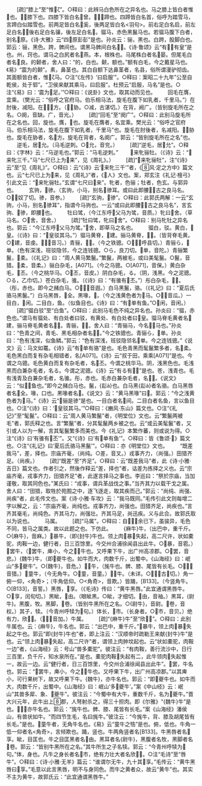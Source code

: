 <!-- { "loadSidebar": true } -->
　　[疏]“膝上”至“惟ζ”。○释曰：此辨马白色所在之异名也。马之膝上皆白者惟也。，膝下也。四膝下皆白名曾。，蹄也。四蹄皆白名首，俗呼为踏雪马，言蹄白似踏雪也。前两足皆白名奚，後两足皆白名<羽句>。前右足白名启，前左足白名，後右足白名骧，後左足白名。骝马，赤色黑鬣马也。若骝马腹下白者，别名原。《诗·大雅》云“四原彭彭”是也。孙炎云：骊，黑也。白跨，股脚白也。郭云：骊，黑色。跨，髀间也。谓黑马髀间白名。《诗·鲁颂》云“有有皇”是也。州，窍也。谓马之白尻者名燕。本，根株也。马尾株白者名晏。但尾毛白者名良。的颡者，舍人曰：“的，白也。颡，额也。”额有白毛，今之戴星马也。《易》“震为的颡”。素，鼻茎也。其白自额下达鼻茎者，名县，俗所谓漫驴彻齿。其面额皆白者，惟ζ马。○注“《左传》‘曰启服’”。○释曰：案昭二十九年”公至自乾侯，处于郓”。“卫侯来献其乘马，曰启服”。杜预云“启服，马名”是也。○注“《易》曰：‘震为足。’”○释曰：《说卦》文也，取其动而见也。
　　回毛在膺，宜乘。（樊光云：“俗呼之官府马。伯乐相马法，旋毛在腹下如乳者，千里马。”）在肘後，减阳。在，方。（，胁。○减，古湛切。）在背，阙广。（皆别旋毛所在之名。○阕，音缺。广，音光。）
　　[疏]“回毛”至“阕广”。○释曰：此别马旋毛所在之名也。回，旋也。膺，也。旋毛在膺者，名宜乘。樊光云：“俗呼之官府马。伯乐相马法，旋毛在腹下如乳者，千里马”也。旋毛在肘後者，名减阳。，胁也。旋毛在胁者，名方。旋毛在背者，名阕广。郭云：“皆别旋毛所在之名”也。
　　逆毛，居允。（马毛逆刺。○允，音兖。）
　　[疏]“逆毛，居允”。○释曰：《字林》云：“马逆毛也。”郭云：“马毛逆刺。”
　　来牝骊牡。（《诗》云：“来牝三千。”马“七尺已上为来”，见《周礼》。）
　　[疏]“来牝骊牡”，注“《诗》云”至“见《周礼》”。○释曰：云“《诗》云‘来牝三千’”者，《风·定之方中》篇文也。云“七尺已上为来，见《周礼》”者，《人》文也。案，郑玄注《礼记·檀弓》引此文云：“来牝骊牡。”玄谓“七尺曰来”。牝者，色骊；牡者，色玄。与郭异也。
　　玄驹，骖。（玄驹，小马，别名骖耳。或曰此即腰，古之良马名。○，奴了切。骖，音参。）
　　[疏]“玄驹，骖”。○释曰：此郭氏两解：一云“玄驹，小马，别名骖耳”，指谓今马驹也。一云“或曰此即腰，古之良马名”，言玄驹、骖，即腰也。
　　牡曰骘，（今江东呼父马为骘，音质。）牝曰舍。（草马名。○舍，音舍。）
　　[疏]“牡曰骘，牝曰舍”。○释曰：别马牝牡之异名也。郭云：“今江东呼父马为骘。”舍，即草马之名也。
　　骝白，驳。黄白，皇。（《诗》曰：“皇驳其马。”）骝马黄脊，建。骊马黄脊，。（皆背脊毛黄。○建，音虔。，音习。）青骊，。（今之铁骢。○，呼县切。）青骊ら，单。（色有深浅，班驳隐邻，今之连钱骢。○ら，良刀切。单，音陀。）青骊繁鬣，柔。（《礼记》曰：“周人黄马繁鬣。”繁鬣，两被毛，或曰美髦鬣。○鬣，音猎。柔，音柔。）骊白杂毛，[A071]。（今之乌骢。○[A071]，音保。）黄白杂毛，丕。（今之桃华马。○丕，音皮。）阴白杂毛，る。（阴，浅黑。今之泥骢。○る，乙巾切。）苍白杂毛，骓。（《诗》曰：“有骓有丕。”）彤白杂毛，。（彤，赤也。即今之赭白马。○，音遐。）白马黑鬣，骆。（《礼记》曰：“夏后氏骆马黑鬣。”）白马黑唇，全。黑喙，。（今之浅黄色者为马。○，音瓜。）一目白，闲。二目白，鱼。（似鱼目也。《诗》曰：“有单有鱼。”○闲，音闲。）
　　[疏]“骝白驳”至“白鱼”。○释曰：此别马毛色不纯之异名也。孙炎曰：“骝，赤色也。”谓马有骝处、有白处者曰驳，有黄处、有白处者曰皇。骝马脊毛黄者名建，骊马脊毛黄者名。青骊，。舍人曰：“青骊马，今名马也。”孙炎曰：“色青之间，青毛、黑毛相杂者名。”今之铁骢也。青骊ら，单。孙炎曰：“色有浅深，似鱼鳞。”郭云：“色有深浅，班驳隐邻名单。今之连钱骢。”《说文》云：马文如鼍。《诗》云“有单有骆”是也。毛色青黑而髦鬣繁多者，名柔。毛色黑白而复有杂毛相错者，名[A071]。《诗》云“叔于田，乘乘[A071]”是也。今谓之乌骢。毛色黄白而复有杂毛者，名丕。今谓之桃华马。阴，浅黑色也。毛浅黑而白兼杂毛者，名る。今谓之泥骢。《诗》云“有る有”是也。苍，浅青也。毛有浅青及白兼杂毛者，名骓。彤，赤也。毛赤白兼杂毛者，名。《说文》云：“似鱼也。”即今之赭白马也。鬣，{髟}也。白马黑{髟}者名骆。白马黑唇者名全。喙，口也。黑喙者名。《说文》云：“黄马黑喙”曰。郭云：“今之浅黄色者为马。”《诗》云“骊是骖”是也。一目白者名间。二目白者名鱼，言以鱼目也。○注“《诗》曰：‘皇驳其马。’”○释曰：《豳风·东山》篇文也。○注“《礼记》”至“髦鬣”。○释曰：云“周人黄马繁鬣”者，《明堂位》文也。云“繁鬣两被毛”者，郭氏释之也。言“繁鬣”者，分其髦鬣两乡被之也。云“或云美髦鬣”者，又引或人以为一解，言其髦鬣繁多而美也。今《礼记》本繁作蕃，则或说为得。○注“《诗》曰‘有骓有丕’”。又“《诗》曰‘有单有鱼’”。○释曰：皆《鲁颂·》篇文也。○注“《礼记》曰‘夏后氏骆马黑鬣’”。○释曰：亦《明堂位》文也。
　　“既差我马”，差，择也。宗庙齐毫，（尚纯。○差，音叉。）戎事齐力，（尚强。）田猎齐足。（尚疾。）
　　[疏]“既差”至“齐足”。○释曰：云“既差我马”者，此《诗·小雅·吉日》篇文也。作者引之，然後作释云“差，择也”者，诂差为拣择之义也。云“宗庙齐毫，戎事齐力，田猎齐足”者，此遂言择马之事也。李巡曰：“祭於宗庙，当加谨敬，取其同色也。”某氏曰：“戎事，谓兵革战伐之事。”当齐其力以载干戈之属。舍人曰：“田猎，取牲於苑囿之中，逐飞逐走，取其疾而己。”郭云：“尚纯、尚强、尚疾”者，此毛传文也。案《诗·小雅·车攻》云：“我马既同。”毛传引此文则每增二字以解之，云：“宗庙齐毫，尚纯也。戎事齐力，尚强也。田猎齐足，尚疾也。”言齐其毫毛，尚纯色。齐其马力，尚强壮。齐其马足，尚迅疾。义与此合。故郭氏取以为说也。
　　马属。
　　[疏]“马属”。○释曰：自余已下，虽骏异，毛色不同，皆马之属类。故以此题之也。下仿此。
　　{麻牛}牛，（出巴中，重千斤。○{麻牛}，音麻。）暴牛，（即{封牛}牛也。领上肉暴失起，高二尺许，状如橐驼，肉鞍一边，健行者，日三百馀里。今交州合浦徐闻县出此牛。○暴，音雹。）罢牛，（罢牛，庳小，今之牛也。又呼果下牛，出广州高凉郡。○罢，音悲。）{魏牛}牛，（即夔牛也。如牛而大，肉数千斤，出蜀中。《山海经》曰：岷山“多夔牛”。○{魏牛}，音危。）牛，（旄牛也。髀、膝、尾皆有长毛。○，音猎。）童牛，（今无角牛。○童，音童。）牛。（未详。○，古切。）角一俯一仰，<角奇>；（牛角低仰。○<角奇>，音欺。）皆踊，[B133]。（今竖角牛。○[B133]，音誓。）黑唇，享。（《毛诗》传曰：“黄牛黑唇。”此宜通谓黑唇牛。○享，闰旬切。）黑眦，由。（眼眦黑。○眦，才细切。由，音袖。）黑耳，{尉牛}。黑腹，牧。黑脚，卷。（皆别牛黑所在之名。○{尉牛}，音尉。卷，音权。）其子，犊。（今青州呼犊为句。）体长，市。（长身者。○市，音贝。）绝有力，欣。（，音加。）牛属。
　　[疏]“{麻牛}牛”至“欣”。○释曰：此别牛属也。云：{麻牛}，牛名也。郭云：“出巴中，重千斤。”暴牛，领上肉暴失起之牛也。郭云“即{封牛}牛也”者，即上注云：“汉顺帝时疏勒王来献{封牛}牛”是也。云“领上肉暴失起，高二尺许”者，谓领上肉肿坟起也。云“状如橐驼，肉鞍一边”者，《山海经》云：号山“兽多橐驼”。彼注云：“有肉鞍，善行流沙中，日行三百里，负千斤，知水泉所在。”是也。橐驼肉鞍失起有二，此牛领肉失起惟一，故云一边。云“健行者，日三百馀里，今交州合浦徐闻县出此牛”。罢，牛名也。郭云：“罢牛，庳小，今之牛也。又呼果下牛，出广州高凉郡。”以其庳小，可行果树下，故又呼果下牛。{魏牛}，亦牛名也。郭云：“即夔牛也。如牛而大，肉数千斤，出蜀中。《山海经》曰：岷山‘多夔牛’。”案《中山经》云：岷山“其兽多犀、象、夔牛”。彼注云：“今蜀中有大牛，重数千斤，名为夔牛。”晋大兴元年，此牛出上郡，人弩射杀之，得三十担肉。即《尔雅》“{魏牛}牛”是也。，亦牛名也。郭云：“旄牛也。髀、膝、尾皆有长毛。”案《山海经》潘侯山，有兽状如牛。“而四节生毛，名曰旄牛。”彼注云：“今旄牛，背、膝及胡尾皆有长毛。”是也。童牛者，无角牛名也。《易》云“童牛之牿”是也。俯，低也。牛角一低一仰者名<角奇>，言倾欺也。踊，竖也。牛两角竖者名[B133]。牛黑唇者名享。眦，目匡也。牛之目匡黑者名由。黑耳者名{尉牛}，黑腹者名牧，黑脚者名卷。郭云：“皆别牛黑所在之名。”其牛所生之子名犊。郭云：“今青州呼犊为句。”体，身也。凡牛之身长者名市，绝有力壮大者名欣。○注“毛诗”至“唇牛”。○释曰：《诗·小雅·无羊》篇云：“谁谓尔无牛，九十其享。”毛传云：“黄牛黑唇曰享。”毛意以此言黑唇，明不与身同色。而牛之黄者众，故云“黄牛”也。其实不主为黄牛，故郭氏云：“此宜通谓黑唇牛。”
